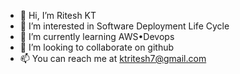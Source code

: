 - 👋 Hi, I’m Ritesh KT
- 👀 I’m interested in Software Deployment Life Cycle
- 🌱 I’m currently learning AWS•Devops
- 💞️ I’m looking to collaborate on github
- 📫 You can reach me at ktritesh7@gmail.com

<!---
ktritesh/ktritesh is a ✨ special ✨ repository because its `README.md` (this file) appears on your GitHub profile.
You can click the Preview link to take a look at your changes.
--->
